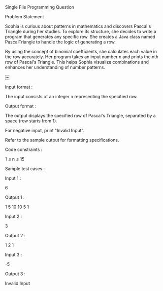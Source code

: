 Single File Programming Question

Problem Statement


Sophia is curious about patterns in mathematics and discovers Pascal's Triangle during her studies. To explore its structure, she decides to write a program that generates any specific row. She creates a Java class named PascalTriangle to handle the logic of generating a row. 


By using the concept of binomial coefficients, she calculates each value in the row accurately. Her program takes an input number n and prints the nth row of Pascal's Triangle. This helps Sophia visualize combinations and enhances her understanding of number patterns.


￼

Input format :

The input consists of an integer n representing the specified row.

Output format :

The output displays the specified row of Pascal's Triangle, separated by a space (row starts from 1).

For negative input, print "Invalid Input".


Refer to the sample output for formatting specifications.

Code constraints :

1 ≤ n ≤ 15

Sample test cases :

Input 1 :

6

Output 1 :

1 5 10 10 5 1 

Input 2 :

3

Output 2 :

1 2 1 

Input 3 :

-5

Output 3 :

Invalid Input


